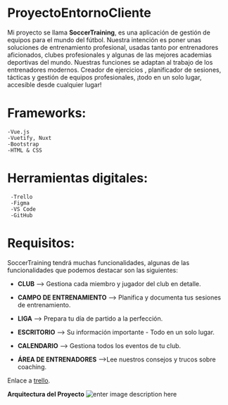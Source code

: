

# ProyectoEntornoCliente
Mi proyecto se llama **SoccerTraining**, es una aplicación de gestión de equipos para el mundo del fútbol. Nuestra intención es poner unas soluciones de entrenamiento profesional, usadas tanto por entrenadores aficionados, clubes profesionales y algunas de las mejores academias deportivas del mundo. Nuestras funciones se adaptan al trabajo de los entrenadores modernos. Creador de ejercicios , planificador de sesiones, tácticas y gestión de equipos profesionales, ¡todo en un solo lugar, accesible desde cualquier lugar!
# Frameworks:
	-Vue.js
	-Vuetify, Nuxt
	-Bootstrap
	-HTML & CSS
# Herramientas digitales:
	 -Trello
     -Figma
     -VS Code
     -GitHub

# Requisitos:
SoccerTraining tendrá muchas funcionalidades, algunas de las funcionalidades que podemos destacar son las siguientes:

 - **CLUB** --> Gestiona cada miembro y jugador del club en detalle.
  
 - **CAMPO DE ENTRENAMIENTO** --> Planifica y documenta tus sesiones de entrenamiento.

 

 - **LIGA** --> Prepara tu día de partido a la perfección.

   

 - **ESCRITORIO** --> Su información importante - Todo en un solo lugar.

   

 - **CALENDARIO** --> Gestiona todos los eventos de tu club.

   

 - **ÁREA DE ENTRENADORES** -->Lee nuestros consejos y trucos sobre coaching.

Enlace a [trello](https://trello.com/invite/b/UPCdzG3h/877c487b1361d7d56766ae500d47dc69/a).


**Arquitectura del Proyecto**
![enter image description here](https://ibb.co/LncPBCH)
